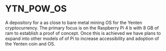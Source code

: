 # YTN_POW_OS
A depository for a as close to bare metal mining OS for the Yenten cryptocurrency. The primary focus is on the Raspberry Pi 4 b with 8 GB of ram to establish a proof of concept. Once this is achieved we have plans to expand into other models of of Pi to increase accessibility and adoption of the Yenten coin and OS.
